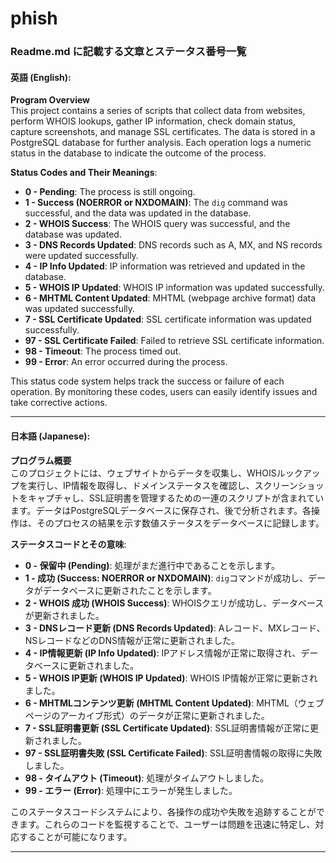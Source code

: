 # phish

### Readme.md に記載する文章とステータス番号一覧


#### 英語 (English):

**Program Overview**  
This project contains a series of scripts that collect data from websites, perform WHOIS lookups, gather IP information, check domain status, capture screenshots, and manage SSL certificates. The data is stored in a PostgreSQL database for further analysis. Each operation logs a numeric status in the database to indicate the outcome of the process.

**Status Codes and Their Meanings**:

- **0 - Pending**: The process is still ongoing.
- **1 - Success (NOERROR or NXDOMAIN)**: The `dig` command was successful, and the data was updated in the database.
- **2 - WHOIS Success**: The WHOIS query was successful, and the database was updated.
- **3 - DNS Records Updated**: DNS records such as A, MX, and NS records were updated successfully.
- **4 - IP Info Updated**: IP information was retrieved and updated in the database.
- **5 - WHOIS IP Updated**: WHOIS IP information was updated successfully.
- **6 - MHTML Content Updated**: MHTML (webpage archive format) data was updated successfully.
- **7 - SSL Certificate Updated**: SSL certificate information was updated successfully.
- **97 - SSL Certificate Failed**: Failed to retrieve SSL certificate information.
- **98 - Timeout**: The process timed out.
- **99 - Error**: An error occurred during the process.

This status code system helps track the success or failure of each operation. By monitoring these codes, users can easily identify issues and take corrective actions.

---

#### 日本語 (Japanese):

**プログラム概要**  
このプロジェクトには、ウェブサイトからデータを収集し、WHOISルックアップを実行し、IP情報を取得し、ドメインステータスを確認し、スクリーンショットをキャプチャし、SSL証明書を管理するための一連のスクリプトが含まれています。データはPostgreSQLデータベースに保存され、後で分析されます。各操作は、そのプロセスの結果を示す数値ステータスをデータベースに記録します。

**ステータスコードとその意味**:

- **0 - 保留中 (Pending)**: 処理がまだ進行中であることを示します。
- **1 - 成功 (Success: NOERROR or NXDOMAIN)**: `dig`コマンドが成功し、データがデータベースに更新されたことを示します。
- **2 - WHOIS 成功 (WHOIS Success)**: WHOISクエリが成功し、データベースが更新されました。
- **3 - DNSレコード更新 (DNS Records Updated)**: Aレコード、MXレコード、NSレコードなどのDNS情報が正常に更新されました。
- **4 - IP情報更新 (IP Info Updated)**: IPアドレス情報が正常に取得され、データベースに更新されました。
- **5 - WHOIS IP更新 (WHOIS IP Updated)**: WHOIS IP情報が正常に更新されました。
- **6 - MHTMLコンテンツ更新 (MHTML Content Updated)**: MHTML（ウェブページのアーカイブ形式）のデータが正常に更新されました。
- **7 - SSL証明書更新 (SSL Certificate Updated)**: SSL証明書情報が正常に更新されました。
- **97 - SSL証明書失敗 (SSL Certificate Failed)**: SSL証明書情報の取得に失敗しました。
- **98 - タイムアウト (Timeout)**: 処理がタイムアウトしました。
- **99 - エラー (Error)**: 処理中にエラーが発生しました。

このステータスコードシステムにより、各操作の成功や失敗を追跡することができます。これらのコードを監視することで、ユーザーは問題を迅速に特定し、対応することが可能になります。

---
